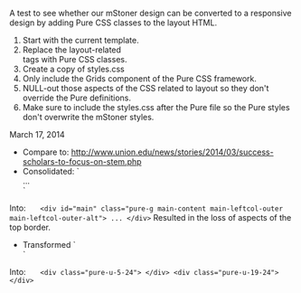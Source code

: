 A test to see whether our mStoner design can be converted to a responsive design by adding Pure CSS classes to the layout HTML.

1. Start with the current template.
2. Replace the layout-related <div> tags with Pure CSS classes.
3. Create a copy of styles.css
4. Only include the Grids component of the Pure CSS framework.
5. NULL-out those aspects of the CSS related to layout so they don't override the Pure definitions.
6. Make sure to include the styles.css after the Pure file so the Pure styles don't overwrite the mStoner styles.

March 17, 2014
* Compare to:
	http://www.union.edu/news/stories/2014/03/success-scholars-to-focus-on-stem.php
* Consolidated:
`	<div id="main">
		<div class="main-content">
			<div class="main-leftcol-outer main-leftcol-outer-alt">
				...
			</div>
		</div>
	</div>`

Into:
`	<div id="main" class="pure-g main-content main-leftcol-outer main-leftcol-outer-alt">
		...
	</div>`
 Resulted in the loss of aspects of the top border. 

* Transformed
`	<div class="main-leftcol">
	</div>
	<div class="main-maincol">
	</div>`
	
Into:
`	<div class="pure-u-5-24">
	</div>
	<div class="pure-u-19-24">
	</div>`